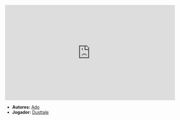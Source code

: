 <iframe width="560" height="315" src="https://www.youtube.com/embed/U8BlNEKq0r8?si=-73E-afwnaNW_kbH" title="YouTube video player" frameborder="0" allow="accelerometer; autoplay; clipboard-write; encrypted-media; gyroscope; picture-in-picture; web-share" referrerpolicy="strict-origin-when-cross-origin" allowfullscreen></iframe>


- **Autores:** [Ado](content/Autores/Ado.md)
- **Jogador:** [Dusttale](content/Jogadores/Dusttale.md)